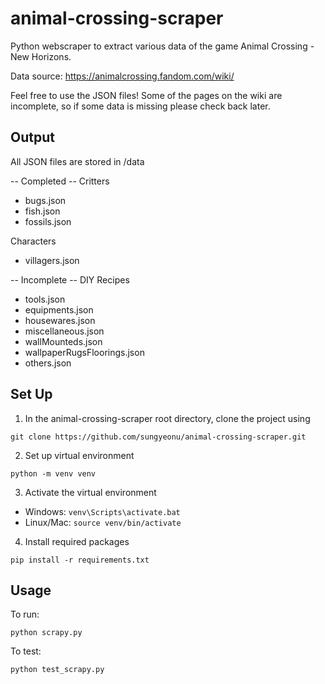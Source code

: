 # animal-crossing-scraper
Python webscraper to extract various data of the game Animal Crossing - New Horizons.

Data source: https://animalcrossing.fandom.com/wiki/

Feel free to use the JSON files! Some of the pages on the wiki are incomplete, so if some data is missing please check back later. 

## Output
All JSON files are stored in /data

-- Completed -- 
Critters
- bugs.json
- fish.json
- fossils.json

Characters
- villagers.json

-- Incomplete -- 
DIY Recipes
- tools.json
- equipments.json
- housewares.json
- miscellaneous.json
- wallMounteds.json
- wallpaperRugsFloorings.json
- others.json

## Set Up
1. In the animal-crossing-scraper root directory, clone the project using 
```
git clone https://github.com/sungyeonu/animal-crossing-scraper.git
```

2. Set up virtual environment
```
python -m venv venv
```

3. Activate the virtual environment
- Windows: `venv\Scripts\activate.bat`
- Linux/Mac: `source venv/bin/activate`

4. Install required packages
```
pip install -r requirements.txt
```

## Usage
To run:
```
python scrapy.py
```

To test:
```
python test_scrapy.py
```
